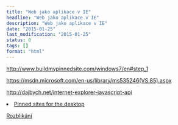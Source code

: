 ```yaml
---
title: "Web jako aplikace v IE"
headline: "Web jako aplikace v IE"
description: "Web jako aplikace v IE"
date: "2015-01-25"
last_modification: "2015-01-25"
status: 0
tags: []
format: "html"
---
```


http://www.buildmypinnedsite.com/windows7/en#step_1

https://msdn.microsoft.com/en-us/library/ms535246(VS.85).aspx

http://dajbych.net/internet-explorer-javascript-api

<li><a href="https://msdn.microsoft.com/en-us/library/ie/dn455117(v=vs.85).aspx">Pinned sites for the desktop</a></li>

<p><a href="https://kod.djpw.cz/uvjb">Rozblikání</a></p>